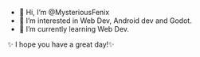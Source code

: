 - 👋 Hi, I’m @MysteriousFenix
- 👀 I’m interested in Web Dev, Android dev and Godot.
- 🌱 I’m currently learning Web Dev.

✨ I hope you have a great day!✨

<!---
MysteriousFenix/MysteriousFenix is a ✨ special ✨ repository because its `README.md` (this file) appears on your GitHub profile.
You can click the Preview link to take a look at your changes.
--->
